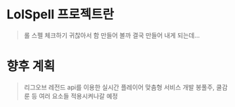 # LolSpell 프로젝트란

>롤 스펠 체크하기 귀찮아서 함 만들어 볼까
>결국 만들어 내게 되는데...




# 향후 계획

>리그오브 레전드 api를 이용한 실시간 플레이어 맞춤형 서비스 개발
> 봉풀주, 쿨감룬 등 여러 요소들 적용시켜나갈 예정

